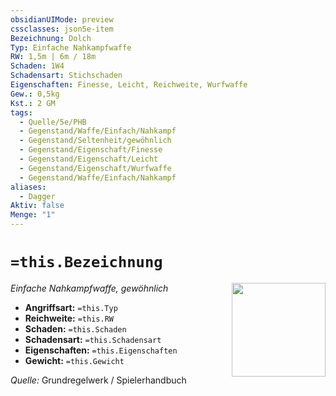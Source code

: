 ```yaml
---
obsidianUIMode: preview
cssclasses: json5e-item
Bezeichnung: Dolch
Typ: Einfache Nahkampfwaffe
RW: 1,5m | 6m / 18m
Schaden: 1W4
Schadensart: Stichschaden
Eigenschaften: Finesse, Leicht, Reichweite, Wurfwaffe
Gew.: 0,5kg
Kst.: 2 GM
tags:
  - Quelle/5e/PHB
  - Gegenstand/Waffe/Einfach/Nahkampf
  - Gegenstand/Seltenheit/gewöhnlich
  - Gegenstand/Eigenschaft/Finesse
  - Gegenstand/Eigenschaft/Leicht
  - Gegenstand/Eigenschaft/Wurfwaffe
  - Gegenstand/Waffe/Einfach/Nahkampf
aliases:
  - Dagger
Aktiv: false
Menge: "1"
---
```

# `=this.Bezeichnung`
*Einfache Nahkampfwaffe, gewöhnlich*
<img src="Symbolik/Gegenstände.webp" align="right" width="150">

- **Angriffsart:** `=this.Typ`
- **Reichweite:** `=this.RW`
- **Schaden:** `=this.Schaden`
- **Schadensart:** `=this.Schadensart`
- **Eigenschaften:** `=this.Eigenschaften`
- **Gewicht:** `=this.Gewicht`

*Quelle:* Grundregelwerk / Spielerhandbuch